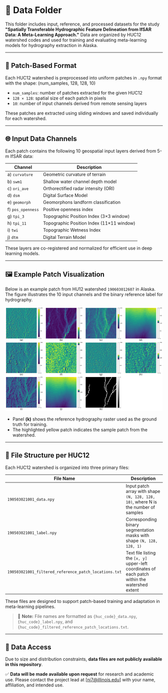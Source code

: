 # 📁 Data Folder

This folder includes input, reference, and processed datasets for the study **"Spatially Transferable Hydrographic Feature Delineation from IfSAR Data: A Meta-Learning Approach."** Data are organized by HUC12 watershed codes and used for training and evaluating meta-learning models for hydrography extraction in Alaska.

---

## 🧩 Patch-Based Format

Each HUC12 watershed is preprocessed into uniform patches in `.npy` format with the shape: (num_samples, 128, 128, 10)

- `num_samples`: number of patches extracted for the given HUC12
- `128 × 128`: spatial size of each patch in pixels
- `10`: number of input channels derived from remote sensing layers

These patches are extracted using sliding windows and saved individually for each watershed.

---

## 🌐 Input Data Channels

Each patch contains the following 10 geospatial input layers derived from 5-m IfSAR data:

| Channel | Description |
|---------|-------------|
| a) `curvature`           | Geometric curvature of terrain |
| b) `swm1`                | Shallow water channel depth model |
| c) `ori_ave`             | Orthorectified radar intensity (ORI) |
| d) `dsm`                 | Digital Surface Model |
| e) `geomorph`            | Geomorphons landform classification |
| f) `pos_openness`        | Positive openness index |
| g) `tpi_3`               | Topographic Position Index (3×3 window) |
| h) `tpi_11`              | Topographic Position Index (11×11 window) |
| i) `twi`                 | Topographic Wetness Index |
| j) `dtm`                 | Digital Terrain Model |

These layers are co-registered and normalized for efficient use in deep learning models.

---

## 🖼️ Example Patch Visualization

Below is an example patch from HU12 watershed `190603012607` in Alaska. The figure illustrates the 10 input channels and the binary reference label for hydrography.

![Example Patch](../images/output.png)

- Panel **(k)** shows the reference hydrography raster used as the ground truth for training.
- The highlighted yellow patch indicates the sample patch from the watershed.

---

## 📂 File Structure per HUC12

Each HUC12 watershed is organized into three primary files:

| File Name                                                      | Description                                                                 |
|---------------------------------------------------------------|-----------------------------------------------------------------------------|
| `190503021001_data.npy`                                       | Input patch array with shape `(N, 128, 128, 10)`, where N is the number of samples |
| `190503021001_label.npy`                                      | Corresponding binary segmentation masks with shape `(N, 128, 128, 1)`       |
| `190503021001_filtered_reference_patch_locations.txt`         | Text file listing the `[x, y]` upper-left coordinates of each patch within the watershed extent |

These files are designed to support patch-based training and adaptation in meta-learning pipelines.

> 📌 **Note:** File names are formatted as `{huc_code}_data.npy`, `{huc_code}_label.npy`, and `{huc_code}_filtered_reference_patch_locations.txt`.

---

## 🔐 Data Access

Due to size and distribution constraints, **data files are not publicly available in this repository**.

✅ **Data will be made available upon request** for research and academic use. Please contact the project lead at [nj7@illinois.edu] with your name, affiliation, and intended use.